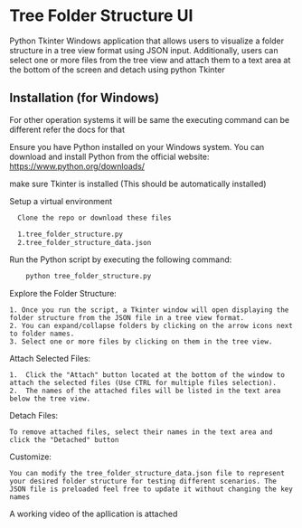 
# Tree Folder Structure UI

Python Tkinter Windows application that allows users to visualize a folder structure in a tree view format using JSON input. Additionally, users can select one or more files from the tree view and attach them to a text area at the bottom of the screen and detach using python Tkinter

## Installation (for Windows)

For other operation systems it will be same the executing command can be different refer the docs for that

Ensure you have Python installed on your Windows system. You can download and install Python from the official website: https://www.python.org/downloads/

make sure Tkinter is installed (This should be automatically installed)

Setup a virtual environment

```bash
  Clone the repo or download these files

  1.tree_folder_structure.py
  2.tree_folder_structure_data.json

```
Run the Python script by executing the following command:
```bash
    python tree_folder_structure.py
```
    
Explore the Folder Structure:

    1. Once you run the script, a Tkinter window will open displaying the   folder structure from the JSON file in a tree view format.
    2. You can expand/collapse folders by clicking on the arrow icons next to folder names.
    3. Select one or more files by clicking on them in the tree view.

Attach Selected Files:

    1.  Click the "Attach" button located at the bottom of the window to attach the selected files (Use CTRL for multiple files selection).
    2.  The names of the attached files will be listed in the text area below the tree view.

Detach Files:

    To remove attached files, select their names in the text area and click the "Detached" button

Customize:

    You can modify the tree_folder_structure_data.json file to represent your desired folder structure for testing different scenarios. The JSON file is preloaded feel free to update it without changing the key names

A working video of the apllication is attached
